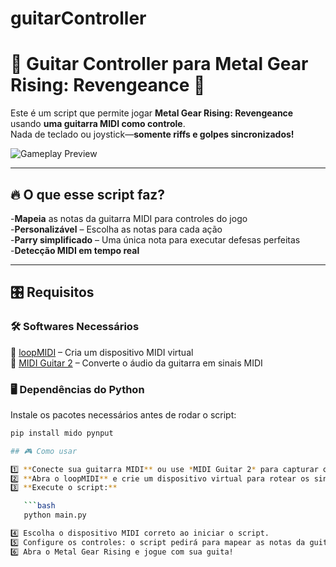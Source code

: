 # guitarController
# 🎸 Guitar Controller para Metal Gear Rising: Revengeance 🎸

Este é um script que permite jogar **Metal Gear Rising: Revengeance** usando **uma guitarra MIDI como controle**.  
Nada de teclado ou joystick—**somente riffs e golpes sincronizados!**  

![Gameplay Preview](LINK_DA_IMAGEM_DO_PROJETO)  

---

## 🔥 O que esse script faz?

-**Mapeia** as notas da guitarra MIDI para controles do jogo  
-**Personalizável** – Escolha as notas para cada ação  
-**Parry simplificado** – Uma única nota para executar defesas perfeitas  
-**Detecção MIDI em tempo real**  

---

## 🎛 Requisitos

### 🛠 **Softwares Necessários**
🔹 [loopMIDI](https://www.tobias-erichsen.de/software/loopmidi.html) – Cria um dispositivo MIDI virtual  
🔹 [MIDI Guitar 2](https://www.tobias-erichsen.de/software/loopmidi.html) – Converte o áudio da guitarra em sinais MIDI  

### 🖥 **Dependências do Python**
Instale os pacotes necessários antes de rodar o script:  
```bash
pip install mido pynput

## 🎮 Como usar

1️⃣ **Conecte sua guitarra MIDI** ou use *MIDI Guitar 2* para capturar o som da guitarra e transformá-lo em notas MIDI.  
2️⃣ **Abra o loopMIDI** e crie um dispositivo virtual para rotear os sinais MIDI.  
3️⃣ **Execute o script:**  

   ```bash
   python main.py

4️⃣ Escolha o dispositivo MIDI correto ao iniciar o script.
5️⃣ Configure os controles: o script pedirá para mapear as notas da guitarra para cada ação do jogo.
6️⃣ Abra o Metal Gear Rising e jogue com sua guita!



